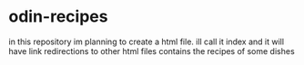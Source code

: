 # odin-recipes

in this repository im planning to create a html file. ill call it index and it will have link redirections to other html files contains the recipes of some dishes
